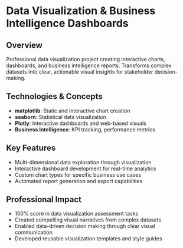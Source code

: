 # Data Visualization & Business Intelligence Dashboards

## Overview
Professional data visualization project creating interactive charts, dashboards, and business intelligence reports. Transforms complex datasets into clear, actionable visual insights for stakeholder decision-making.

## Technologies & Concepts
- **matplotlib**: Static and interactive chart creation
- **seaborn**: Statistical data visualization
- **Plotly**: Interactive dashboards and web-based visuals
- **Business Intelligence**: KPI tracking, performance metrics

## Key Features
- Multi-dimensional data exploration through visualization
- Interactive dashboard development for real-time analytics
- Custom chart types for specific business use cases
- Automated report generation and export capabilities

## Professional Impact
- 100% score in data visualization assessment tasks
- Created compelling visual narratives from complex datasets
- Enabled data-driven decision making through clear visual communication
- Developed reusable visualization templates and style guides
